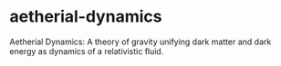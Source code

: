 # aetherial-dynamics
Aetherial Dynamics: A theory of gravity unifying dark matter and dark energy as dynamics of a relativistic fluid.
